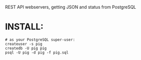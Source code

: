 REST API webservers, getting JSON and status from PostgreSQL

# INSTALL:


```
# as your PostgreSQL super-user:
createuser -s pig
createdb -U pig pig
psql -U pig -d pig -f pig.sql
```

